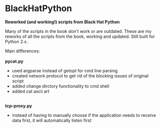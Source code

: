 # BlackHatPython
<b>Reworked (and working!) scripts from Black Hat Python</b>

Many of the scripts in the book don't work or are outdated. These are my reworks of all the scripts from the book, working and updated. Still built for Python 2.x.

Main differences:
<br>
<br>
<b>pycat.py</b>
<ul>
  <li>used argparse instead of getopt for cmd line parsing</li>
  <li>created network protocol to get rid of the blocking issues of original script</li>
  <li>added change dirctory functionality to cmd shell</li>
  <li>added cat ascii art</li>
 </ul>
 <br>
 <b>tcp-proxy.py</b>
 <ul>
    <li>instead of having to manually choose if the application needs to receive data first,
      it will automatically listen first</li>
  </ul>
